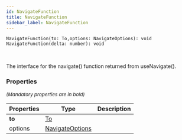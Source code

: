 ```yaml
---
id: NavigateFunction
title: NavigateFunction
sidebar_label: NavigateFunction
---
```


```tsx
NavigateFunction(to: To,options: NavigateOptions): void
NavigateFunction(delta: number): void
```
<br/>

The interface for the navigate() function returned from useNavigate().

### Properties

<font size="2"><i>(Mandatory properties are in bold)</i></font>

| Properties | Type | Description |
| --------- | ---- | ----------- |
| **to** | [To](/framework-api/types/To.md) |  |
| options | [NavigateOptions](/framework-api/interfaces/NavigateOptions.md) |  |
